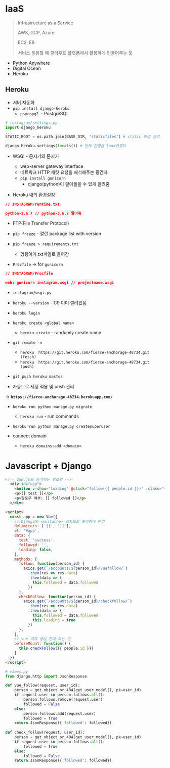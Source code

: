 # IaaS

> Infrastructure as a Service
>
> AWS, GCP, Azure
>
> EC2, EB
>
> 서비스 운용할 때 클라우드 플랫폼에서 활용하게 만들어주는 툴



* Python Anywhere
* Digital Ocean
* Heroku





## Heroku

* 서버 자동화
* `pip install django-heroku`
  * `psycopg2 `- PostgreSQL

```python
# instagram/settings.py
import django_heroku
...
STATIC_ROOT = os.path.join(BASE_DIR, 'staticfiles') # static 파일 관리

django_heroku.settings(locals()) # 현재 환경을 load하겠다
```



* WSGI - 문지기의 문지기
  * web-server gateway interface
  * 네트워크 HTTP 패킷 요청을 해석해주는 중간자
  * `pip install gunicorn`
    * django(python)이 알아들을 수 있게 알려줌



* Heroku 내의 환경설정

```json
// INSTAGRAM/runtime.txt

python-3.6.7 // python-3.6.7 깔아줘
```

* FTP(File Transfer Protocol)



* `pip freeze` - 깔린 package list with version
* `pip freeze > requirements.txt`
  * 명령어가 txt파일로 들어감



* `Procfile` &rarr; for `gunicorn`

```json
// INSTAGRAM/Procfile

web: gunicorn instagram.wsgi // projectname.wsgi
```

* `instagram/wsgi.py`


* `heroku --version` - C9 이미 깔려있음
* `heroku login`
* `heroku create <global name>`

  * `heroku create` - randomly create name
* `git remote -v`
  * `heroku  https://git.heroku.com/fierce-anchorage-48734.git (fetch)`
  * `heroku  https://git.heroku.com/fierce-anchorage-48734.git (push)`
* `git push heroku master`
*  자동으로 세팅 적용 및 push 관리

&rarr; **`https://fierce-anchorage-48734.herokuapp.com/`**

* `heroku run python manage.py migrate`

  * `heroku run` - run commands

* `heroku run python manage.py createsuperuser`

  

* connect domain

  * `heroku domains:add <domain>`





# Javascript + Django

```html
<!-- Vue.js로 동작하는 팔로워 -->
  <div id="app">
    <button v-show="loading" @click="follow({{ people.id }})" :class="{'btn': true, 'btn-primary': !followed, 'btn-dark': followed}">Vue Follow</button>
    <p>[[ test ]]</p>
    <p>팔로우 여부: [[ followed ]]</p>
  </div>

<script>
  const app = new Vue({
    // Django와 <mustache> 겹치므로 출력형태 변경
    delimiters: ['[[', ']]'],
    el: '#app',
    data: {
      test: 'success',
      followed: '',
      loading: false,
    },
    methods: {
      follow: function(person_id) {
        axios.get(`/accounts/${person_id}/vuefollow/`)
          .then(res => res.data)
          .then(data => {
            this.followed = data.followed
          })
      },
      checkFollow: function(person_id) {
        axios.get(`/accounts/${person_id}/checkfollow/`)
          .then(res => res.data)
          .then(data => {
            this.followed = data.followed
            this.loading = true
          })
      },
    },
    // vue 객체 생성 전에 하는 것
    beforeMount: function() {
      this.checkFollow({{ people.id }})
    }
  })
</script>
```

```python
# views.py
from django.http import JsonResponse

def vue_follow(request, user_id):
    person = get_object_or_404(get_user_model(), pk=user_id)
    if request.user in person.follows.all():
        person.follows.remove(request.user)
        followed = False
    else:
        person.follows.add(request.user)
        followed = True
    return JsonResponse({'followed': followed})
    
def check_follow(request, user_id):
    person = get_object_or_404(get_user_model(), pk=user_id)
    if request.user in person.follows.all():
        followed = True
    else:
        followed = False
    return JsonResponse({'followed': followed})
```


